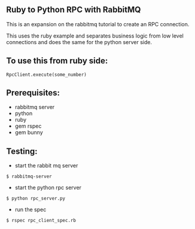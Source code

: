 Ruby to Python RPC with RabbitMQ
--------------------------------

This is an expansion on the rabbitmq tutorial to create an RPC connection.

This uses the ruby example and separates business logic from low level connections
and does the same for the python server side.

## To use this from ruby side:

  ```
RpcClient.execute(some_number)
  ```

## Prerequisites:

  * rabbitmq server
  * python
  * ruby
  * gem rspec
  * gem bunny

## Testing:

  * start the rabbit mq server
  ```
  $ rabbitmq-server
  ```

  * start the python rpc server
  ```
  $ python rpc_server.py
  ```

  * run the spec
  ```
  $ rspec rpc_client_spec.rb
  ```
